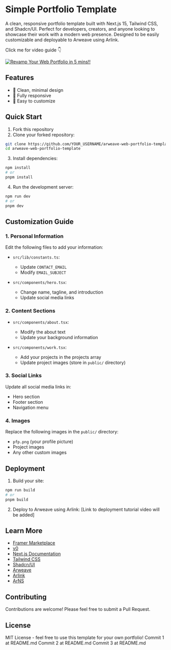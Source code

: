 # Simple Portfolio Template

A clean, responsive portfolio template built with Next.js 15, Tailwind CSS, and Shadcn/UI. Perfect for developers, creators, and anyone looking to showcase their work with a modern web presence. Designed to be easily customizable and deployable to Arweave using Arlink.

Click me for video guide 👇

[![Revamp Your Web Portfolio in 5 mins!!](https://github.com/user-attachments/assets/27d39af5-dd7e-447a-bad8-aab32f9b15fb)](https://x.com/ropats16/status/1889177674855387623)

## Features

- 🎨 Clean, minimal design
- 📱 Fully responsive
- 🔧 Easy to customize

## Quick Start

1. Fork this repository
2. Clone your forked repository:

```bash
git clone https://github.com/YOUR_USERNAME/arweave-web-portfolio-template
cd arweave-web-portfolio-template
```

3. Install dependencies:

```bash
npm install
# or
pnpm install
```

4. Run the development server:

```bash
npm run dev
# or
pnpm dev
```

## Customization Guide

### 1. Personal Information

Edit the following files to add your information:

- `src/lib/constants.ts`:

  - Update `CONTACT_EMAIL`
  - Modify `EMAIL_SUBJECT`

- `src/components/hero.tsx`:
  - Change name, tagline, and introduction
  - Update social media links

### 2. Content Sections

- `src/components/about.tsx`:

  - Modify the about text
  - Update your background information

- `src/components/work.tsx`:
  - Add your projects in the projects array
  - Update project images (store in `public/` directory)

### 3. Social Links

Update all social media links in:

- Hero section
- Footer section
- Navigation menu

### 4. Images

Replace the following images in the `public/` directory:

- `pfp.png` (your profile picture)
- Project images
- Any other custom images

## Deployment

1. Build your site:

```bash
npm run build
# or
pnpm build
```

2. Deploy to Arweave using Arlink:
   [Link to deployment tutorial video will be added]

## Learn More

- [Framer Marketplace](https://www.framer.com/marketplace/)
- [v0](https://v0.dev/)
- [Next.js Documentation](https://nextjs.org/docs)
- [Tailwind CSS](https://tailwindcss.com/docs)
- [Shadcn/UI](https://ui.shadcn.com)
- [Arweave](https://arweave.org)
- [Arlink](https://arlink.app)
- [ArNS](https://arns.app/)

## Contributing

Contributions are welcome! Please feel free to submit a Pull Request.

## License

MIT License - feel free to use this template for your own portfolio!
Commit 1 at README.md
Commit 2 at README.md
Commit 3 at README.md
